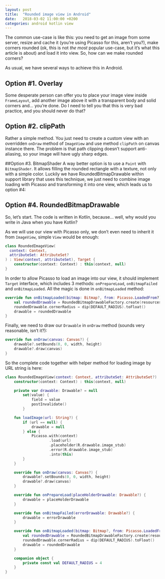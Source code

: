 ```yaml
---
layout: post
title:  "Rounded image view in Android"
date:   2018-03-02 11:00:00 +0200
categories: android kotlin view
---
```


The common use-case is like this: you need to get an image from some server, resize and cache it (you’re using Picasso for this, aren’t you?), make corners rounded (ok, this is not _the most_ popular use-case, but it’s what this article is about) and load it into view. So, how can we make rounded corners?

As usual, we have several ways to achieve this in Android.

## Option #1. Overlay
Some desperate person can offer you to place your image view inside `FrameLayout`, add another image above it with a transparent body and solid corners and… you’re done. Do I need to tell you that this is very bad practice, and you should never do that?

## Option #2. clipPath
Rather a simple method. You just need to create a custom view with an overridden `onDraw` method of `ImageView` and use method `clipPath` on canvas instance there. The problem is that path clipping doesn’t support anti-aliasing, so your image will have ugly sharp edges.

##Option #3. BitmapShader
A way better option is to use a `Paint` with `BitmapShader`. It allows filling the rounded rectangle with a texture, not only with a simple color. Luckily we have RoundedBitmapDrawable within support library that uses this technique, we just need to combine image loading with Picasso and transforming it into one view, which leads us to option #4:

## Option #4. RoundedBitmapDrawable
So, let’s start. The code is written in Kotlin, because… well, why would you write in Java when you have Kotlin?

As we will use our view with Picasso only, we don’t even need to inherit it from `ImageView`, simple `View` would be enough:

```kotlin
class RoundedImageView(
  context: Context, 
  attributeSet: AttributeSet?
) : View(context, attributeSet), Target {
    constructor(context: Context) : this(context, null)
}
```

In order to allow Picasso to load an image into our view, it should implement `Target` interface, which includes 3 methods: `onPrepareLoad`, `onBitmapFailed` and `onBitmapLoaded`. All the magic is done in `onBitmapLoaded` method:

```kotlin
override fun onBitmapLoaded(bitmap: Bitmap?, from: Picasso.LoadedFrom?) {
    val roundedDrawable = RoundedBitmapDrawableFactory.create(resources, bitmap)
    roundedDrawable.cornerRadius = dip(DEFAULT_RADIUS).toFloat()
    drawable = roundedDrawable
}
```

Finally, we need to draw our `Drawable` in `onDraw` method (sounds very reasonable, isn’t it?):

```kotlin
override fun onDraw(canvas: Canvas?) {
    drawable?.setBounds(0, 0, width, height)
    drawable?.draw(canvas)
}
```

So the complete code together with helper method for loading image by URL string is here:

```kotlin
class RoundedImageView(context: Context, attributeSet: AttributeSet?) : View(context, attributeSet), Target {
    constructor(context: Context) : this(context, null)

    private var drawable: Drawable? = null
        set(value) {
            field = value
            postInvalidate()
        }

    fun loadImage(url: String?) {
        if (url == null) {
            drawable = null
        } else {
            Picasso.with(context)
                    .load(url)
                    .placeholder(R.drawable.image_stub)
                    .error(R.drawable.image_stub)
                    .into(this)
        }
    }

    override fun onDraw(canvas: Canvas?) {
        drawable?.setBounds(0, 0, width, height)
        drawable?.draw(canvas)
    }

    override fun onPrepareLoad(placeHolderDrawable: Drawable?) {
        drawable = placeHolderDrawable
    }

    override fun onBitmapFailed(errorDrawable: Drawable?) {
        drawable = errorDrawable
    }

    override fun onBitmapLoaded(bitmap: Bitmap?, from: Picasso.LoadedFrom?) {
        val roundedDrawable = RoundedBitmapDrawableFactory.create(resources, bitmap)
        roundedDrawable.cornerRadius = dip(DEFAULT_RADIUS).toFloat()
        drawable = roundedDrawable
    }

    companion object {
        private const val DEFAULT_RADIUS = 4
    }
}
```
